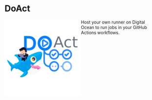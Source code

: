 # DoAct

<img style="float:left;" width="250" src="./assets/logo.png"> 

Host your own runner on Digital Ocean to run jobs in your GitHub Actions workflows.
